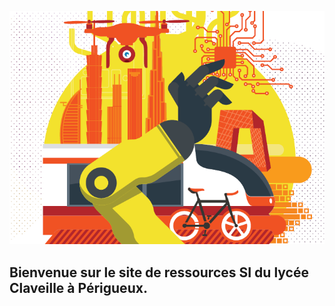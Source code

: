 



![](./assets/image/logoSI.png)

## Bienvenue sur le site de ressources SI du lycée Claveille à Périgueux.

















